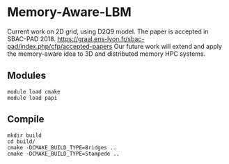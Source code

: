 # Memory-Aware-LBM 

Current work on 2D grid, using D2Q9 model.
The paper is accepted in SBAC-PAD 2018. https://graal.ens-lyon.fr/sbac-pad/index.php/cfp/accepted-papers
Our future work will extend and apply the memory-aware idea to 3D and distributed memory HPC systems.

## Modules
```
module load cmake
module load papi
```

## Compile
```
mkdir build
cd build/
cmake -DCMAKE_BUILD_TYPE=Bridges ..
cmake -DCMAKE_BUILD_TYPE=Stampede ..
```
